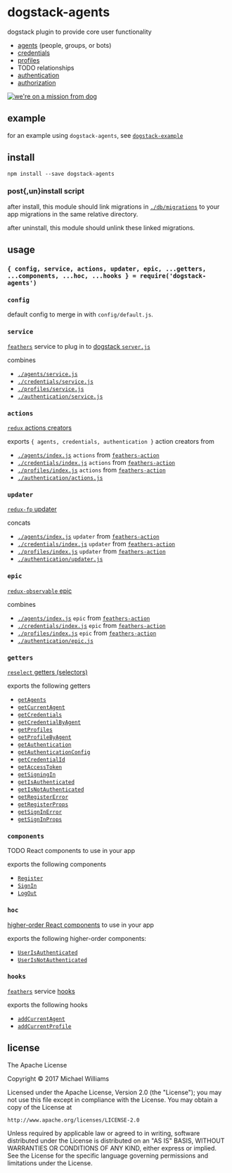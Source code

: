 # dogstack-agents

dogstack plugin to provide core user functionality

- [agents](https://en.wikipedia.org/wiki/Multi-agent_system) (people, groups, or bots)
- [credentials](https://en.wikipedia.org/wiki/Credential#Information_technology)
- [profiles](https://en.wikipedia.org/wiki/User_profile)
- TODO relationships
- [authentication](https://en.wikipedia.org/wiki/Authentication)
- [authorization](https://en.wikipedia.org/wiki/Authorization)

[![we're on a mission from dog](https://i.imgflip.com/wn3bl.jpg)](https://imgflip.com/i/wn3bl)

## example

for an example using `dogstack-agents`, see [`dogstack-example`](https://github.com/dogstack/dogstack-example)

## install

```shell
npm install --save dogstack-agents
```

### post{,un}install script

after install, this module should link migrations in [`./db/migrations`](./db/migrations) to your app migrations in the same relative directory.

after uninstall, this module should unlink these linked migrations.

## usage

### `{ config, service, actions, updater, epic, ...getters, ...components, ...hoc, ...hooks } = require('dogstack-agents')`

### `config`

default config to merge in with `config/default.js`.

### `service`

[`feathers`](http://feathersjs.com) service to plug in to [dogstack `server.js`](https://github.com/enspiral-root-systems/dogstack#serverjs)

combines

- [`./agents/service.js`](./agents/service.js)
- [`./credentials/service.js`](./credentials/service.js)
- [`./profiles/service.js`](./profiles/service.js)
- [`./authentication/service.js`](./authentication/service.js)

### `actions`

[`redux` actions creators](http://redux.js.org/docs/Glossary.html#action-creator)

exports `{ agents, credentials, authentication }` action creators from

- [`./agents/index.js`](./agents/index.js) `actions` from [`feathers-action`](https://github.com/ahdinosaur/feathers-action)
- [`./credentials/index.js`](./credentials/index.js) `actions` from [`feathers-action`](https://github.com/ahdinosaur/feathers-action)
- [`./profiles/index.js`](./profiles/index.js) `actions` from [`feathers-action`](https://github.com/ahdinosaur/feathers-action)
- [`./authentication/actions.js`](./authentication/actions.js)

### `updater`

[`redux-fp` updater](https://github.com/rvikmanis/redux-fp#updaters-vs-reducers)

concats

- [`./agents/index.js`](./agents/index.js) `updater` from [`feathers-action`](https://github.com/ahdinosaur/feathers-action)
- [`./credentials/index.js`](./credentials/index.js) `updater` from [`feathers-action`](https://github.com/ahdinosaur/feathers-action)
- [`./profiles/index.js`](./profiles/index.js) `updater` from [`feathers-action`](https://github.com/ahdinosaur/feathers-action)
- [`./authentication/updater.js`](./authentication/updater.js)

### `epic`

[`redux-observable` epic](https://redux-observable.js.org/)

combines

- [`./agents/index.js`](./agents/index.js) `epic` from [`feathers-action`](https://github.com/ahdinosaur/feathers-action)
- [`./credentials/index.js`](./credentials/index.js) `epic` from [`feathers-action`](https://github.com/ahdinosaur/feathers-action)
- [`./profiles/index.js`](./profiles/index.js) `epic` from [`feathers-action`](https://github.com/ahdinosaur/feathers-action)
- [`./authentication/epic.js`](./authentication/epic.js)

### `getters`

[`reselect` getters (selectors)](https://github.com/reactjs/reselect)

exports the following getters

- [`getAgents`](./agents/getters/getAgents.js)
- [`getCurrentAgent`](./agents/getters/getCurrentAgent.js)
- [`getCredentials`](./credentials/getters/getCredentials.js)
- [`getCredentialByAgent`](./credentials/getters/getCredentialByAgent.js)
- [`getProfiles`](./profiles/getters/getProfiles.js)
- [`getProfileByAgent`](./profiles/getters/getProfileByAgent.js)
- [`getAuthentication`](./authentication/getters/getAuthentication.js)
- [`getAuthenticationConfig`](./authentication/getters/getAuthenticationConfig.js)
- [`getCredentialId`](./authentication/getters/getCredentialId.js)
- [`getAccessToken`](./authentication/getters/getAccessToken.js)
- [`getSigningIn`](./authentication/getters/getSigningIn.js)
- [`getIsAuthenticated`](./authentication/getters/getIsAuthenticated.js)
- [`getIsNotAuthenticated`](./authentication/getters/getIsNotAuthenticated.js)
- [`getRegisterError`](./authentication/getters/getRegisterError.js)
- [`getRegisterProps`](./authentication/getters/getRegisterProps.js)
- [`getSignInError`](./authentication/getters/getSignInError.js)
- [`getSignInProps`](./authentication/getters/getSignInProps.js)

### `components`

TODO React components to use in your app

exports the following components

- [`Register`](./authentication/containers/Register.js)
- [`SignIn`](./authentication/containers/SignIn.js)
- [`LogOut`](./authentication/containers/LogOut.js)

### `hoc`

[higher-order React components](https://medium.com/@dan_abramov/mixins-are-dead-long-live-higher-order-components-94a0d2f9e750) to use in your app

exports the following higher-order components:

- [`UserIsAuthenticated`](./authentication/hoc/userIsAuthenticated)
- [`UserIsNotAuthenticated`](./authentication/hoc/userIsNotAuthenticated)

### `hooks`

[`feathers`](http://feathersjs.com) service [hooks](https://docs.feathersjs.com/api/hooks.html)

exports the following hooks

- [`addCurrentAgent`](./agents/hooks/addCurrentAgent.js)
- [`addCurrentProfile`](./profiles/hooks/addCurrentProfile.js)

## license

The Apache License

Copyright &copy; 2017 Michael Williams

Licensed under the Apache License, Version 2.0 (the "License");
you may not use this file except in compliance with the License.
You may obtain a copy of the License at

    http://www.apache.org/licenses/LICENSE-2.0

Unless required by applicable law or agreed to in writing, software
distributed under the License is distributed on an "AS IS" BASIS,
WITHOUT WARRANTIES OR CONDITIONS OF ANY KIND, either express or implied.
See the License for the specific language governing permissions and
limitations under the License.
